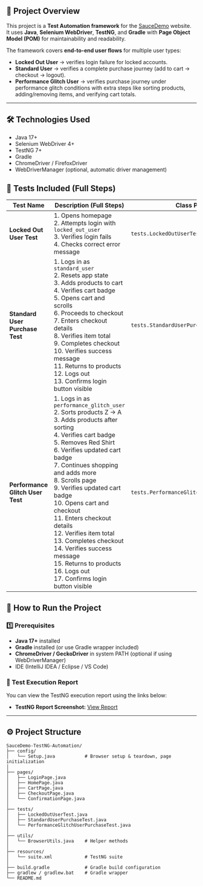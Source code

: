 ## 📖 Project Overview

This project is a **Test Automation framework** for the [SauceDemo](https://www.saucedemo.com/) website.  
It uses **Java**, **Selenium WebDriver**, **TestNG**, and **Gradle** with **Page Object Model (POM)** for maintainability and readability.  

The framework covers **end-to-end user flows** for multiple user types:

- **Locked Out User** → verifies login failure for locked accounts.  
- **Standard User** → verifies a complete purchase journey (add to cart → checkout → logout).  
- **Performance Glitch User** → verifies purchase journey under performance glitch conditions with extra steps like sorting products, adding/removing items, and verifying cart totals.

---
## 🛠 Technologies Used

- Java 17+  
- Selenium WebDriver 4+  
- TestNG 7+  
- Gradle  
- ChromeDriver / FirefoxDriver  
- WebDriverManager (optional, automatic driver management)  


## 🧪 Tests Included (Full Steps)

| Test Name                     | Description (Full Steps)                                                                                               | Class Path                                      |
|--------------------------------|------------------------------------------------------------------------------------------------------------------------|------------------------------------------------|
| **Locked Out User Test**       | 1. Opens homepage <br> 2. Attempts login with `locked_out_user` <br> 3. Verifies login fails <br> 4. Checks correct error message | `tests.LockedOutUserTest`                     |
| **Standard User Purchase Test**| 1. Logs in as `standard_user` <br> 2. Resets app state <br> 3. Adds products to cart <br> 4. Verifies cart badge <br> 5. Opens cart and scrolls <br> 6. Proceeds to checkout <br> 7. Enters checkout details <br> 8. Verifies item total <br> 9. Completes checkout <br> 10. Verifies success message <br> 11. Returns to products <br> 12. Logs out <br> 13. Confirms login button visible | `tests.StandardUserPurchaseTest`              |
| **Performance Glitch User Test**| 1. Logs in as `performance_glitch_user` <br> 2. Sorts products Z → A <br> 3. Adds products after sorting <br> 4. Verifies cart badge <br> 5. Removes Red Shirt <br> 6. Verifies updated cart badge <br> 7. Continues shopping and adds more <br> 8. Scrolls page <br> 9. Verifies updated cart badge <br> 10. Opens cart and checkout <br> 11. Enters checkout details <br> 12. Verifies item total <br> 13. Completes checkout <br> 14. Verifies success message <br> 15. Returns to products <br> 16. Logs out <br> 17. Confirms login button visible | `tests.PerformanceGlitchUserPurchaseTest`    |


## 🚀 How to Run the Project

### 1️⃣ Prerequisites
- **Java 17+** installed  
- **Gradle** installed (or use Gradle wrapper included)  
- **ChromeDriver / GeckoDriver** in system PATH (optional if using WebDriverManager)  
- IDE (IntelliJ IDEA / Eclipse / VS Code)  

### 🧪 Test Execution Report

You can view the TestNG execution report using the links below:
- **TestNG Report Screenshot:** [View Report](https://prnt.sc/FI8r2wQyvc-K)

---

## ⚙️ Project Structure

```text
SauceDemo-TestNG-Automation/
├── config/
│   └── Setup.java           # Browser setup & teardown, page initialization
│
├── pages/
│   ├── LoginPage.java
│   ├── HomePage.java
│   ├── CartPage.java
│   ├── CheckoutPage.java
│   └── ConfirmationPage.java
│
├── tests/
│   ├── LockedOutUserTest.java
│   ├── StandardUserPurchaseTest.java
│   └── PerformanceGlitchUserPurchaseTest.java
│
├── utils/
│   └── BrowserUtils.java    # Helper methods
│
├── resources/
│   └── suite.xml            # TestNG suite
│
├── build.gradle             # Gradle build configuration
├── gradlew / gradlew.bat    # Gradle wrapper
└── README.md



